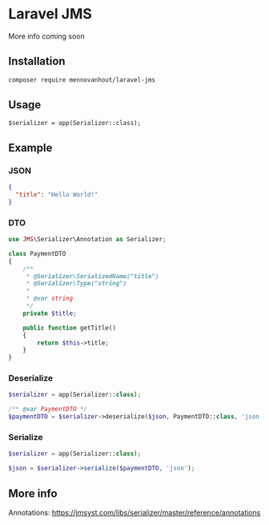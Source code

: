 # Laravel JMS

More info coming soon

## Installation

```bash
composer require mennovanhout/laravel-jms
```

## Usage

```
$serializer = app(Serializer::class);
```

## Example

### JSON
```json
{
  "title": "Hello World!"
}
```

### DTO
```php
use JMS\Serializer\Annotation as Serializer;

class PaymentDTO
{
    /**
     * @Serializer\SerializedName("title")
     * @Serializer\Type("string")
     *
     * @var string
     */
    private $title;

    public function getTitle()
    {
        return $this->title;
    }
}
```

### Deserialize
```php
$serializer = app(Serializer::class);

/** @var PaymentDTO */
$paymentDTO = $serializer->deserialize($json, PaymentDTO::class, 'json');
```

### Serialize
```php
$serializer = app(Serializer::class);

$json = $serializer->serialize($paymentDTO, 'json');
```

## More info

Annotations: https://jmsyst.com/libs/serializer/master/reference/annotations